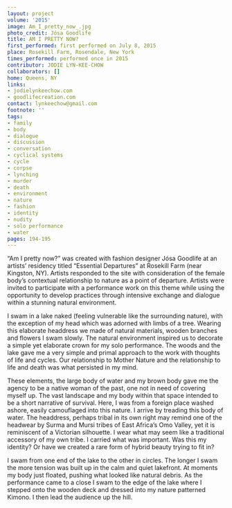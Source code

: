 ```yaml
---
layout: project
volume: '2015'
image: Am_I_pretty_now_.jpg
photo_credit: Jósa Goodlife
title: AM I PRETTY NOW?
first_performed: first performed on July 8, 2015
place: Rosekill Farm, Rosendale, New York
times_performed: performed once in 2015
contributor: JODIE LYN-KEE-CHOW
collaborators: []
home: Queens, NY
links:
- jodielynkeechow.com
- goodlifecreation.com
contact: lynkeechow@gmail.com
footnote: ''
tags:
- family
- body
- dialogue
- discussion
- conversation
- cyclical systems
- cycle
- corpse
- lynching
- murder
- death
- environment
- nature
- fashion
- identity
- nudity
- solo performance
- water
pages: 194-195
---
```


“Am I pretty now?” was created with fashion designer Jósa Goodlife at an artists’ residency titled “Essential Departures” at Rosekill Farm (near Kingston, NY). Artists responded to the site with consideration of the female body’s contextual relationship to nature as a point of departure. Artists were invited to participate with a performance work on this theme while using the opportunity to develop practices through intensive exchange and dialogue within a stunning natural environment.

I swam in a lake naked (feeling vulnerable like the surrounding nature), with the exception of my head which was adorned with limbs of a tree. Wearing this elaborate headdress we made of natural materials, wooden branches and flowers I swam slowly. The natural environment inspired us to decorate a simple yet elaborate crown for my solo performance. The woods and the lake gave me a very simple and primal approach to the work with thoughts of life and cycles. Our relationship to Mother Nature and the relationship to life and death was what persisted in my mind.

These elements, the large body of water and my brown body gave me the agency to be a native woman of the past, one not in need of covering myself up. The vast landscape and my body within that space intended to be a short narrative of survival. Here, I was from a foreign place washed ashore, easily camouflaged into this nature. I arrive by treading this body of water. The headdress, perhaps tribal in its own right may remind one of the headwear by Surma and Mursi tribes of East Africa’s Omo Valley, yet it is reminiscent of a Victorian silhouette. I wear what may seem like a traditional accessory of my own tribe. I carried what was important. Was this my identity? Or have we created a rare form of hybrid beauty trying to fit in?

I swam from one end of the lake to the other in circles. The longer I swam the more tension was built up in the calm and quiet lakefront. At moments my body just floated, pushing what looked like natural debris. As the performance came to a close I swam to the edge of the lake where I stepped onto the wooden deck and dressed into my nature patterned Kimono. I then lead the audience up the hill.
